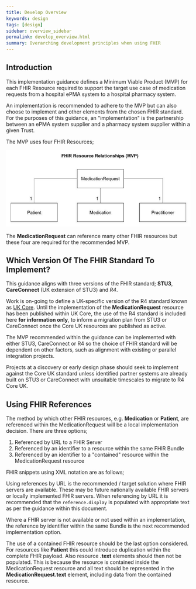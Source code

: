 ```yaml
---
title: Develop Overview
keywords: design
tags: [design]
sidebar: overview_sidebar
permalink: develop_overview.html
summary: Overarching development principles when using FHIR
---
```


## Introduction

This implementation guidance defines a Minimum Viable Product (MVP) for each FHIR Resource required to support the target use case of medication requests from a hospital ePMA system to a hospital pharmacy system.

An implementation is recommended to adhere to the MVP but can also choose to implement and other elements from the chosen FHIR standard. For the purposes of this guidance, an "implementation" is the partnership between an ePMA system supplier and a pharmacy system supplier within a given Trust.

The MVP uses four FHIR Resources;

![FHIR Resource Relationships (MVP)](images/develop_resources.jpg)

The **MedicationRequest** can reference many other FHIR resources but these four are required for the recommended MVP. 

## Which Version Of The FHIR Standard To Implement?

This guidance aligns with three versions of the FHIR standard; **STU3**, **CareConnect** (UK extension of STU3) and *R4*.

Work is on-going to define a UK-specific version of the R4 standard known as [UK Core](https://simplifier.net/UKCore). Until the implementation of the **MedicationRequest** resource has been published within UK Core, the use of the R4 standard is included here **for information only**, to inform a migration plan from STU3 or CareConnect once the Core UK resources are published as active.

The MVP recommended within the guidance can be implemented with either STU3, CareConnect or R4 so the choice of FHIR standard will be dependent on other factors, such as alignment with existing or parallel integration projects.

Projects at a discovery or early design phase should seek to implement against the Core UK  standard unless identified partner systems are already built on STU3 or CareConnect with unsuitable timescales to migrate to R4 Core UK.

## Using FHIR References

The method by which other FHIR resources, e.g. **Medication** or **Patient**, are referenced within the MedicationRequest will be a local implementation decision. There are three options;

 1. Referenced by URL to a FHIR Server
 2. Referenced by an identifier to a resource within the same FHIR Bundle
 3. Referenced by an identifier to a "contained" resource within the MedicationRequest resource

FHIR snippets using XML notation are as follows;

<script src="https://gist.github.com/RobertGoochUK/8cd2ea86de816b00d5cc1e4f3d663194.js"></script>

Using references by URL is the recommended / target solution where FHIR servers are available. These may be future nationally available FHIR servers or locally implemented FHIR servers. When referencing by URL it is recommended that the `reference.display` is populated with appropriate text as per the guidance within this document.

Where a FHIR server is not available or not used within an implementation, the reference by identifier within the same Bundle is the next recommended implementation option.

The use of a contained FHIR resource should be the last option considered. For resources like **Patient** this could introduce duplication within the complete FHIR payload. Also resource **.text** elements should then not be populated. This is because the resource is contained inside the MedicationRequest resource and all text should be represented in the **MedicationRequest.text** element, including data from the contained resource.
